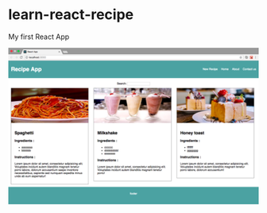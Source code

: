# learn-react-recipe
My first React App

![Screenshot](https://raw.githubusercontent.com/golfz/learn-react-recipe/master/Screenshot-01.png)
